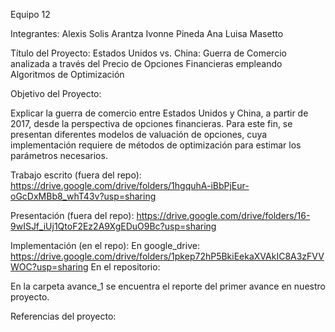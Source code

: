 Equipo 12 

Integrantes: 
    Alexis Solis 
    Arantza Ivonne Pineda 
Ana Luisa Masetto 
    
Título del Proyecto: Estados Unidos vs. China: Guerra de Comercio analizada a través del Precio de Opciones Financieras empleando Algoritmos de Optimización 

Objetivo del Proyecto: 

Explicar la guerra de comercio entre Estados Unidos y China, a partir de 2017, desde la perspectiva de opciones financieras. Para este fin, se presentan diferentes modelos de valuación de opciones, cuya implementación requiere de métodos de optimización para estimar los parámetros necesarios. 

Trabajo escrito (fuera del repo): https://drive.google.com/drive/folders/1hgquhA-iBbPjEur-oGcDxMBb8_whT43v?usp=sharing

Presentación (fuera del repo): https://drive.google.com/drive/folders/16-9wISJf_iUj1QtoF2Ez2A9XgEDuO9Bc?usp=sharing

Implementación (en el repo): 
En google_drive: https://drive.google.com/drive/folders/1pkep72hP5BkiEekaXVAkIC8A3zFVVWOC?usp=sharing
En el repositorio: 

En la carpeta avance_1 se encuentra el reporte del primer avance en nuestro proyecto.


Referencias del proyecto:
